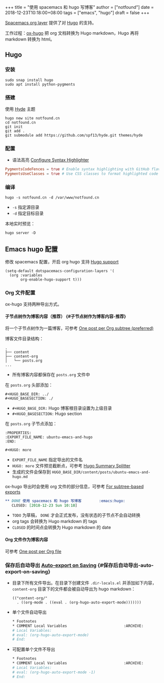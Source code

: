 +++
title = "使用 spacemacs 和 hugo 写博客"
author = ["notfound"]
date = 2018-12-23T10:18:00+08:00
tags = ["emacs", "hugo"]
draft = false
+++

[Spacemacs org layer](https://github.com/syl20bnr/spacemacs/tree/develop/layers/+emacs/org#hugo-support) 提供了对 [Hugo](https://gohugo.io) 的支持。

工作过程：[ox-hugo](https://ox-hugo.scripter.co/) 把 org 文档转换为 Hugo markdown，Hugo 再将 markdown 转换为 html。

## Hugo

### 安装

```shell
sudo snap install hugo
sudo apt install python-pygments
```

### 搭建

使用 [Hyde](https://github.com/spf13/hyde) 主题

```shell
hugo new site notfound.cn
cd notfound.cn
git init
git add .
git submodule add https://github.com/spf13/hyde.git themes/hyde
```

### 配置

- 语法高亮 [Configure Syntax Highlighter](https://gohugo.io/content-management/syntax-highlighting/#configure-syntax-highlighter)

```toml
PygmentsCodeFences = true # Enable syntax highlighting with GitHub flavoured code fences
PygmentsUseClasses = true # Use CSS classes to format highlighted code
```

### 编译

```shell
hugo -s notfound.cn -d /var/www/notfound.cn
```

- `-s` 指定源目录
- `-d` 指定目标目录

本地实时预览：

```shell
hugo server -D
```

## Emacs hugo 配置

修改 spacemacs 配置，开启 org hugo 支持 [Hugo support](https://github.com/syl20bnr/spacemacs/tree/develop/layers/+emacs/org#hugo-support)

```emacs-lisp
(setq-default dotspacemacs-configuration-layers '(
  (org :variables
       org-enable-hugo-support t)))
```

### Org 文件配置

ox-hugo 支持两种导出方式。

#### 子节点树作为博客内容（推荐） {#子节点树作为博客内容-推荐}

将一个子节点树作为一篇博客，可参考 [One post per Org subtree (preferred)](https://ox-hugo.scripter.co/#screenshot-one-post-per-subtree)

博客文件目录结构：

```text
.
├── content
├── content-org
│   └── posts.org
...
```

- 所有博客内容都保存在 `posts.org` 文件中

在 `posts.org` 头部添加：

```text
#+HUGO_BASE_DIR: ../
#+HUGO_BASESECTION: ./
```

-   `#+HUGO_BASE_DIR:` Hugo 博客根目录设置为上级目录
-   `#+HUGO_BASESECTION:` Hugo section

在 `posts.org` 子节点添加：

```text
:PROPERTIES:
:EXPORT_FILE_NAME: ubuntu-emacs-and-hugo
:END:

#+HUGO: more
```

- `EXPORT_FILE_NAME` 指定导出的文件名
- `HUGO: more` 文件预览截断点，可参考 [Hugo Summary Splitter](https://ox-hugo.scripter.co/doc/hugo-summary-splitter/)
- 生成的文件会保存到 `HUGO_BASE_DIR/content/posts/ubuntu-emacs-and-hugo.md`

ox-hugo 导出时会使用 org 文件的部分信息，可参考 [For subtree-based exports](https://ox-hugo.scripter.co/doc/org-meta-data-to-hugo-front-matter/#for-subtree-based-exports)

```org
** DONE 使用 spacemacs 和 hugo 写博客        :emacs:hugo:
   CLOSED: [2018-12-23 Sun 10:18]
```

- `TODO` 为草稿， `DONE` 才会正式发布，没有状态的子节点不会自动转换
- org tags 会转换为 Hugo markdown 的 tags
- `CLOSED` 的时间点会转换为 Hugo markdown 的 date

#### Org 文件作为博客内容

可参考 [One post per Org file](https://ox-hugo.scripter.co/#screenshot-one-post-per-file)

### 保存后自动导出 [Auto-export on Saving](https://ox-hugo.scripter.co/doc/auto-export-on-saving) {#保存后自动导出-auto-export-on-saving}

- 目录下所有文件导出。在目录下创建文件 `.dir-locals.el` 并添加如下内容， `content-org` 目录下的文件都会被自动导出为 hugo markdown：

  ```emacs-lisp
  (("content-org/"
    . ((org-mode . ((eval . (org-hugo-auto-export-mode)))))))
  ```
- 单个文件自动导出

  ```org
  ​* Footnotes
  ​* COMMENT Local Variables                          :ARCHIVE:
  # Local Variables:
  # eval: (org-hugo-auto-export-mode)
  # End:
  ```
- 可配置单个文件不导出

  ```org
  ​* Footnotes
  ​* COMMENT Local Variables                          :ARCHIVE:
  # Local Variables:
  # eval: (org-hugo-auto-export-mode -1)
  # End:
  ```
